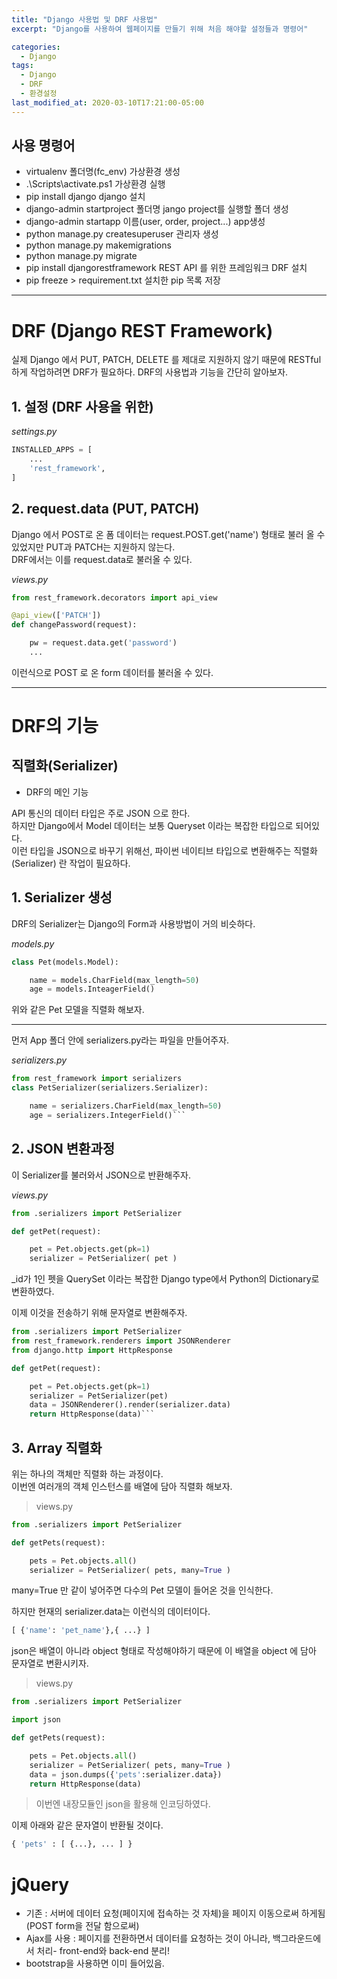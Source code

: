 ```yaml
---
title: "Django 사용법 및 DRF 사용법"
excerpt: "Django를 사용하여 웹페이지를 만들기 위해 처음 해야할 설정들과 명령어"

categories:
  - Django
tags:
  - Django
  - DRF
  - 환경설정
last_modified_at: 2020-03-10T17:21:00-05:00
---
```


## 사용 명령어

- virtualenv 폴더명(fc_env) 가상환경 생성
- .\Scripts\activate.ps1 가상환경 실행
- pip install django django 설치
- django-admin startproject 폴더명 jango project를 실행할 폴더 생성
- django-admin startapp 이름(user, order, project...) app생성
- python manage.py createsuperuser 관리자 생성
- python manage.py makemigrations
- python manage.py migrate
- pip install djangorestframework REST API 를 위한 프레임워크 DRF 설치
- pip freeze > requirement.txt 설치한 pip 목록 저장

---

# DRF (Django REST Framework)

실제 Django 에서 PUT, PATCH, DELETE 를 제대로 지원하지 않기 때문에 RESTful 하게 작업하려면 DRF가 필요하다.
DRF의 사용법과 기능을 간단히 알아보자.

## 1. 설정 (DRF 사용을 위한)

_settings.py_

```python
INSTALLED_APPS = [
    ...
    'rest_framework',
]
```

## 2. request.data (PUT, PATCH)

Django 에서 POST로 온 폼 데이터는 request.POST.get('name') 형태로 불러 올 수 있었지만 PUT과 PATCH는 지원하지 않는다.  
DRF에서는 이를 request.data로 불러올 수 있다.

_views.py_

```python
from rest_framework.decorators import api_view

@api_view(['PATCH'])
def changePassword(request):

    pw = request.data.get('password')
    ...
```

이런식으로 POST 로 온 form 데이터를 불러올 수 있다.

---

# DRF의 기능

## 직렬화(Serializer)

- DRF의 메인 기능

API 통신의 데이터 타입은 주로 JSON 으로 한다.  
하지만 Django에서 Model 데이터는 보통 Queryset 이라는 복잡한 타입으로 되어있다.  
이런 타입을 JSON으로 바꾸기 위해선, 파이썬 네이티브 타입으로 변환해주는 직렬화(Serializer) 란 작업이 필요하다.

## 1. Serializer 생성

DRF의 Serializer는 Django의 Form과 사용방법이 거의 비슷하다.

_models.py_

```python
class Pet(models.Model):

    name = models.CharField(max_length=50)
    age = models.InteagerField()
```

위와 같은 Pet 모델을 직렬화 해보자.

---

먼저 App 폴더 안에 serializers.py라는 파일을 만들어주자.

_serializers.py_

````py
from rest_framework import serializers
class PetSerializer(serializers.Serializer):

    name = serializers.CharField(max_length=50)
    age = serializers.IntegerField()```
````

## 2. JSON 변환과정

이 Serializer를 불러와서 JSON으로 반환해주자.

_views.py_

```py
from .serializers import PetSerializer

def getPet(request):

    pet = Pet.objects.get(pk=1)
    serializer = PetSerializer( pet )
```

\_id가 1인 펫을 QuerySet 이라는 복잡한 Django type에서 Python의 Dictionary로 변환하였다.

이제 이것을 전송하기 위해 문자열로 변환해주자.

````py
from .serializers import PetSerializer
from rest_framework.renderers import JSONRenderer
from django.http import HttpResponse

def getPet(request):

    pet = Pet.objects.get(pk=1)
    serializer = PetSerializer(pet)
    data = JSONRenderer().render(serializer.data)
    return HttpResponse(data)```
````

## 3. Array 직렬화

위는 하나의 객체만 직렬화 하는 과정이다.  
이번엔 여러개의 객체 인스턴스를 배열에 담아 직렬화 해보자.

> views.py

```py
from .serializers import PetSerializer

def getPets(request):

    pets = Pet.objects.all()
    serializer = PetSerializer( pets, many=True )
```

many=True 만 같이 넣어주면 다수의 Pet 모델이 들어온 것을 인식한다.

하지만 현재의 serializer.data는 이런식의 데이터이다.

```py
[ {'name': 'pet_name'},{ ...} ]
```

json은 배열이 아니라 object 형태로 작성해야하기 때문에 이 배열을 object 에 담아 문자열로 변환시키자.

> views.py

```py
from .serializers import PetSerializer

import json

def getPets(request):

    pets = Pet.objects.all()
    serializer = PetSerializer( pets, many=True )
    data = json.dumps({'pets':serializer.data})
    return HttpResponse(data)
```

> 이번엔 내장모듈인 json을 활용해 인코딩하였다.

이제 아래와 같은 문자열이 반환될 것이다.

```py
{ 'pets' : [ {...}, ... ] }
```

# jQuery

- 기존 : 서버에 데이터 요청(페이지에 접속하는 것 자체)을 페이지 이동으로써 하게됨(POST form을 전달 함으로써)
- Ajax를 사용 : 페이지를 전환하면서 데이터를 요청하는 것이 아니라, 백그라운드에서 처리- front-end와 back-end 분리!
- bootstrap을 사용하면 이미 들어있음.
